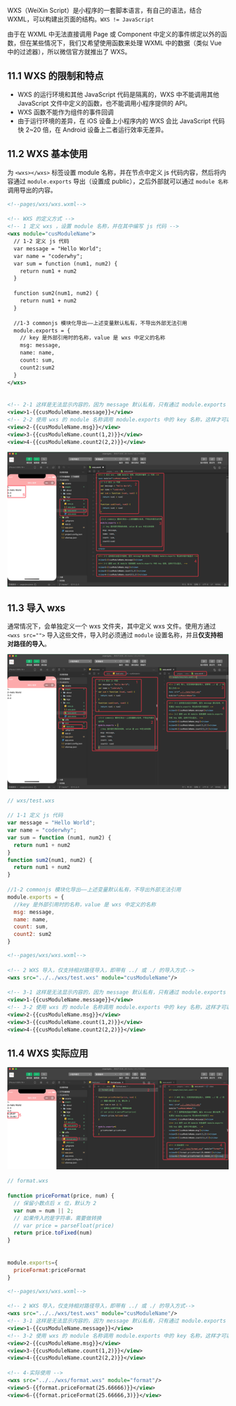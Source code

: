 WXS（WeiXin Script）是小程序的一套脚本语言，有自己的语法，结合 WXML，可以构建出页面的结构。`WXS != JavaScript`

由于在 WXML 中无法直接调用 Page 或 Component 中定义的事件绑定以外的函数，但在某些情况下，我们又希望使用函数来处理 WXML 中的数据（类似 Vue 中的过滤器），所以微信官方就推出了 WXS。

## 11.1 WXS 的限制和特点

* WXS 的运行环境和其他 JavaScript 代码是隔离的，WXS 中不能调用其他 JavaScript 文件中定义的函数，也不能调用小程序提供的  API。
* WXS 函数不能作为组件的事件回调
* 由于运行环境的差异，在 iOS 设备上小程序内的 WXS 会比 JavaScript 代码快 2~20 倍，在 Android 设备上二者运行效率无差异。


## 11.2 WXS 基本使用

为 `<wxs></wxs>` 标签设置 module 名称，并在节点中定义 js 代码内容，然后将内容通过 `module.exports` 导出（设置成 public），之后外部就可以通过 `module 名称` 调用导出的内容。

```xml
<!--pages/wxs/wxs.wxml-->

<!-- WXS 的定义方式 -->
<!-- 1 定义 wxs ，设置 module 名称，并在其中编写 js 代码 -->
<wxs module="cusModuleName">
  // 1-2 定义 js 代码
  var message = "Hello World";
  var name = "coderwhy";
  var sum = function (num1, num2) {
    return num1 + num2
  }

  function sum2(num1, num2) {
    return num1 + num2
  }

  //1-3 commonjs 模块化导出——上述变量默认私有，不导出外部无法引用
  module.exports = {
    // key 是外部引用时的名称，value 是 wxs 中定义的名称
    msg: message,
    name: name,
    count: sum,
    count2:sum2
  }
</wxs>


<!-- 2-1 这样是无法显示内容的，因为 message 默认私有，只有通过 module.exports 导出的内容才能显示 -->
<view>1-{{cusModuleName.message}}</view>
<!-- 2-2 使用 wxs 的 module 名称调用 module.exports 中的 key 名称，这样才可以显示。 -->
<view>2-{{cusModuleName.msg}}</view>
<view>3-{{cusModuleName.count(1,2)}}</view>
<view>4-{{cusModuleName.count2(2,2)}}</view>
```

![](pics/11-1-wxs的基本使用.png)

## 11.3 导入 wxs 

通常情况下，会单独定义一个 wxs 文件夹，其中定义 wxs 文件。使用方通过 `<wxs src="">` 导入这些文件，导入时必须通过 `module` 设置名称，并且**仅支持相对路径的导入**。

![](pics/11-2-导入wxs.png)

```js
// wxs/test.wxs

// 1-1 定义 js 代码
var message = "Hello World";
var name = "coderwhy";
var sum = function (num1, num2) {
  return num1 + num2
}
function sum2(num1, num2) {
  return num1 + num2
}

//1-2 commonjs 模块化导出——上述变量默认私有，不导出外部无法引用
module.exports = {
  //key 是外部引用时的名称，value 是 wxs 中定义的名称
  msg: message,
  name: name,
  count: sum,
  count2: sum2
}
```

```xml
<!--pages/wxs/wxs.wxml-->

<!-- 2 WXS 导入，仅支持相对路径导入，即带有 ../ 或 ./ 的导入方式-->
<wxs src="../../wxs/test.wxs" module="cusModuleName"/>

<!-- 3-1 这样是无法显示内容的，因为 message 默认私有，只有通过 module.exports 导出的内容才能显示 -->
<view>1-{{cusModuleName.message}}</view>
<!-- 3-2 使用 wxs 的 module 名称调用 module.exports 中的 key 名称，这样才可以显示。 -->
<view>2-{{cusModuleName.msg}}</view>
<view>3-{{cusModuleName.count(1,2)}}</view>
<view>4-{{cusModuleName.count2(2,2)}}</view>
```

## 11.4 WXS 实际应用

![](pics/11-3-实际应用1.png)

```js
// format.wxs

function priceFormat(price, num) {
  // 保留小数点后 x 位，默认为 2 
  var num = num || 2;
  // 如果传入的是字符串，需要做转换
  // var price = parseFloat(price)
  return price.toFixed(num)
}


module.exports={
  priceFormat:priceFormat
}
```

```xml
<!--pages/wxs/wxs.wxml-->

<!-- 2 WXS 导入，仅支持相对路径导入，即带有 ../ 或 ./ 的导入方式-->
<wxs src="../../wxs/test.wxs" module="cusModuleName"/>
<!-- 3-1 这样是无法显示内容的，因为 message 默认私有，只有通过 module.exports 导出的内容才能显示 -->
<view>1-{{cusModuleName.message}}</view>
<!-- 3-2 使用 wxs 的 module 名称调用 module.exports 中的 key 名称，这样才可以显示。 -->
<view>2-{{cusModuleName.msg}}</view>
<view>3-{{cusModuleName.count(1,2)}}</view>
<view>4-{{cusModuleName.count2(2,2)}}</view>

<!-- 4-实际使用 -->
<wxs src="../../wxs/format.wxs" module="format"/>
<view>5-{{format.priceFormat(25.66666)}}</view>
<view>6-{{format.priceFormat(25.66666,3)}}</view>
```
